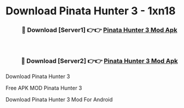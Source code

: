 # Download Pinata Hunter 3 - 1xn18



<div align="center">
<h3>🔴 Download [Server1] 👉👉 <a href="https://momento.my/?title=Pinata_Hunter_3">Pinata Hunter 3 Mod Apk</a></h3><br>

<h3>🔴 Download [Server2] 👉👉 <a href="https://momento.my/?title=Pinata_Hunter_3">Pinata Hunter 3 Mod Apk</a></h3>
</div>



Download Pinata Hunter 3 

Free APK MOD Pinata Hunter 3 

Download Pinata Hunter 3 Mod For Android
